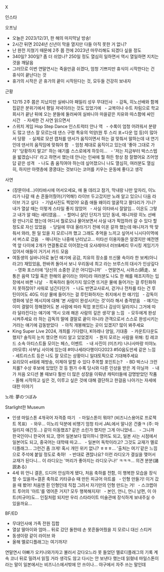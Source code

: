 


X



인스타

오프닝
- 오늘은 2023/12/31, 한 해의 마지막날 방송!
- 2시간 뒤면 2024년 신년이 막을 열지만 다들 아직 못한 거 없니?
- 난 완전 지쳤기 때문에 2주 쯤 전에 2023년 마무리해도 되겠다 싶을 정도
- 340일? 300일? 좀 더 쉬었나? 250일 정도 열심히 일하면서 역시 열일하면 지치는 것을 깨달음
- 그러므로 이번 연말연시는 죽을만큼 쉬겠다, 엄청 기쁘지만 휴식이 시작한다는 건 휴식이 끝난다는 것
- 휴가의 시작은 곧 휴가의 끝이 시작된다는 것, 모두들 건강히 보내자

근황
- 12/15 2주 쯤은 지났지만 실바니아 패밀리 성우 무대인사
  - 감독, 히노선배와 함께 집같은 분위기에서 평일 저녁이라는 것도 있었기에
  - 교복이나 수트 차림으로 학교 회사가 끝난 뒤에 오는 분들에 둘러싸여 실바니아 마을같은 치유와 따스함에 싸인 시간
  - 자세한 건 사연 읽으면서
- 스위치 게임 Hop Step Dance 인스트럭터 안나 역
  - 수록이 엄청 어려워서 분량도 많고 댄스 잘 모르는데 댄스 구령 특유의 억양(원 투 스리 포+다운 업 등)이 많아서 당황
  - 실제로 모션 캡처를 댄서가 움직이면서 하는 걸 맞춰서 말하는데 내 연기인데 댄서의 움직임에 맞춰야 함
  - 엄청 제대로 움직이고 있는데 '좋아 그대로 가자' '당황하지 말고!' 하는 얘기를 스스로에게 하듯이...
  - '저는 지금부터 박스스텝을 밟겠습니다' 라고 하면서 했는데 안나는 인싸에 뭘 하든 항상 참 잘했어요 즈어엉답 같은 성격
  - 나도 좀 움직여야 하는데 싶어졌으니 나도 열심히, 여러분도 열심히, 하지만 아랫층에 쿵쿵대는 것보다는 코어를 키우는 운동에 좋다고 생각

사연
- (장문이네...)이타바시에 어서오세요, 애 둘 데리고 참가, 막내랑 나만 앞자리, 이노리가 나갈 때 손 흔들어줬어(기억해!) 라이브 두고갔지만 노래 알고 있으니 다음 라이브 가고 싶다
  - 기념사진도 찍었어! 요즘 애들 왜이리 얼굴작고 팔다리가 기니? 내가 열살 때는 이렇게 스타일 좋지 않았어
  - 사실 이타바시 잘알임... 이온도 그렇고 내가 알 때는 새티였음...
  - 할머니 살던 단지가 있던 동네, 매니저랑 히노 선배랑 만나기로 했는데 어디서 뭘로오냐 물어보면서 사실 내가 픽업하러 갈 수 있다 할 정도로 자신 있었음
  - 당일에 무대 올라가기 전에 이온 갈까 했는데 매니저가 딱 맞춰서 와라, 뭔 일 있을 지 모르니까 했고 그래도 추억을 느끼고 싶어서 니시다이역에서 버스로 갔음
  - 매니저는 나중에 난리났고... 미타선 이용자들은 알겠지만 예전엔 역 앞 다이에 2개가 연결통로로 이어졌는데 오샤레마녀 러브&베리 무시킹 게임기가 있어서 애들이 거기서 카드 모음
- 여동생의 실바니아로 놀던 얘기에 공감, 치유의 장소를 뜨신물 속이라 한 보케(아니라고!) 재밌었음, 한바퀴 돌아서 보니 우리동네 최고 라는 브루스의 대사가 인상깊다
  - 영화 포스터에 '당신의 소중한 곳은 어디입니까'
  - 연말연시, 시와스(師走、보통은 음력 12월 혹은 한해의 끝이라는 의미)라 여러분도 나도 한 해를 매조지하는 입장에서 바쁜 나날
  - 목욕하러 들어가지 않으면 뜨거운 물에 들어가는 걸 루틴화하지 못하잖아? 샤워로 넘긴다던가
  - 나도 반면교사로서, 걷거나 전차를 타는 건 루틴이어도 40도 이상 물에 들어가는 걸 루틴화하자는 취지에서 한 얘기임
  - 감독이 영화에 넣은 메시지에 대해 '본 사람이 완성시키는 것'이라 해서 충격받음
  - 얘기는 이미 결말이 정해졌어도 본 사람에 따라 픽업 포인트나 감상이 달라지니 그거에 따라 달라진다는 얘기에 '역시 오래 해온 사람의 깊은 생각'을 느낌
  - 모두에게 완성시켜주세요 라 하는 감독의 말에 결말로 끝이 아니라 관객으로서 스스로 완성시키는 거라는 얘기에 감동받았다
  - 아직 개봉해있는 곳이 있겠지? 많이 봐주세요
- King Super Live 2024, 개최를 기다렸다, K아레나 양일, 기대중
  - 카운트다운도 했지? 솔직히 눈치 챘으면 미리 알고 있었겠지
  - 뭔지 모르는 사람을 위해: 킹 레코드 소속 아티스트들 모이는 페스, 이벤트
  - 내 사진이 (미즈키) 나나사마랑 미야노 (마모루) 사부님 사이에 있는데 #미나세라다행이다2023 #50음도만세 같은 느낌
  - 세트리스트 등은 나도 잘 모르는 상황이니 일대토픽으로 기대해주세요
- 요리모이 e테레 재방송, 이제야 말할 수 있다 주목할 포인트는?
  - BD 박스나 크런치롤? 수상 후보에 있었던 것 등 뭔가 수록 당시와 다른 인상을 받은 게 아닐까
  - 내가 처음 오디션 볼 때보다 훨씬 더 많은 성장을 이뤄낸 캐릭터들에 감명받았던 작품
  - 올해 시작하고 싶은 것, 이루고 싶은 것에 대해 결단하고 한걸음 나아가는 자세에 대한 이야기

노래: 夢のつぼみ

Starlight한 Museum
- 인생 마일스톤 4개국어 자격증 따기
  - 마일스톤이 뭐야? (비즈니스용어로 프로젝트 목표)
  - 와우... 이노리 덕분에 비행기 엄청 타서 JAL에서 말나온 건줄ㅋ (주: 마일리지 얘긴듯...) 같이 이동했죠? 같은 소린가 했지만 그게 아니었네...
  - 그니까 한국인이니 한국어 되고, 영어 일본보다 많이하니 영어도 되고, 일본 사는 시점에서 일본어도 되고, 중국어는 대학때 따고...
  - 일본어 독학이라고? 그것도 교재가 멜로디플래그... 그런건 좀 크게! 혹시 개인 위키 없니? ㅎㅎㅎ... '출처는 여기'같은 느낌으로 주석에 붙일 정도로 축하!
  - 반대로 괜찮나요? 이런 라디오가 결실을 맺어서 교재가 된다니... 이 라디오는 '머리가 좋아지는 라디오구나!' ㅋㅋㅋ... 의견 분분(諸説ある)
- 4세 위 언니 결혼, 드디어 안심하게 됐다, 처음 축하를 전함, 이 행복한 모습을 장식할 수 있을까+결혼 축하로 키타큐슈 때 만든 피규어 아트를
  - 인형 만들기! 이거 갔을 때 봤어! 처음엔 흰 인형인데 직접 그려서 자기만의 인형 만드는 거!
  - 스크랩아트 투어의 '아트'를 엮어준 거지? 모두 행복해지자!
  - 본인, 언니, 언니 남편, 이 아트(피규어)도... 인질처럼 되지만 우리 스타라이트 미술관에 장식하게 보내주실 수 있을까요...

BF/ED
- 무대인사에 가족 전원 집합
- 열살 딸아이와 엄마... 뒤로 갔던 둘한테 손 못흔들어줬을 지 모르니 대신 스티커
- 동생이랑 같이 라이브 와
- 올해 멜로디플래그는 여기까지!

연말연시 아빠가 오키나와가자고 불러서 갔다오느라 못 들었던 멜로디플래그의 기록
계속 코너 뒤로 밀려서 읽힐 거라 생각도 않고 다시는 안 보낸다 했는데 읽혔네
마일스톤이라는 말이 일본에서는 비즈니스에서밖에 안 쓰이나... 야구에서 자주 쓰는 말인데

